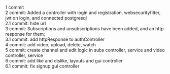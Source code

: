 1 commit \
2 commit: Added a controller with login and registration, websecurityfilter, jwt on login, and connected postgresql \
2.1 commit: hide url \
3 commit: Subscriptions and unsubscriptions have been added, and an http response for them;\
3.1 commit: add httpResponse to authController \
4 commit: add video, upload, delete, watch \
5 commit: create channel and edit logic in subs controller, service and video controller, service \
6 commit: add like and dislike, layouts and gui controller \
6.1 commit: fix signup gui controller